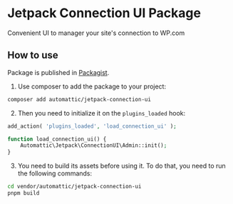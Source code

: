 # Jetpack Connection UI Package

Convenient UI to manager your site's connection to WP.com 

## How to use

Package is published in [Packagist](https://packagist.org/packages/automattic/jetpack-connection-ui).

1. Use composer to add the package to your project:
```bash
composer add automattic/jetpack-connection-ui
```

2. Then you need to initialize it on the `plugins_loaded` hook:
```php
add_action( 'plugins_loaded', 'load_connection_ui' );

function load_connection_ui() {
	Automattic\Jetpack\ConnectionUI\Admin::init();
}
```

3. You need to build its assets before using it.
To do that, you need to run the following commands:
```bash
cd vendor/automattic/jetpack-connection-ui
pnpm build
```
